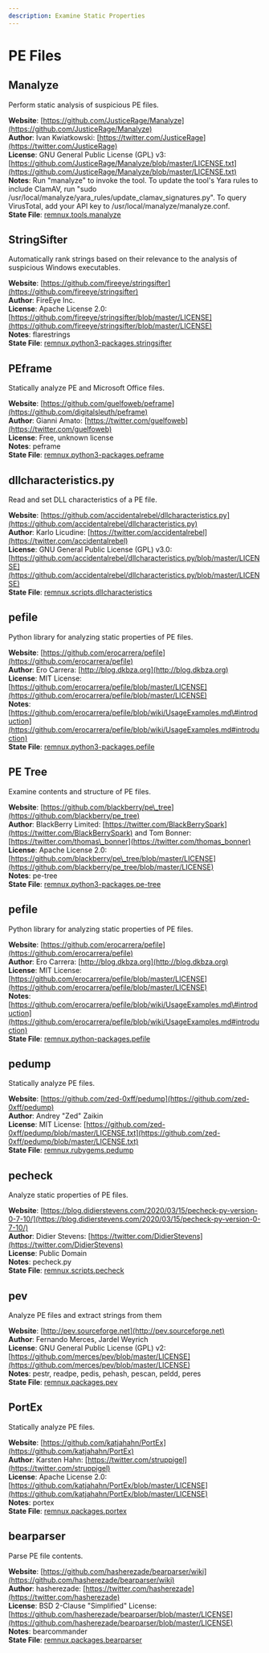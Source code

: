 ```yaml
---
description: Examine Static Properties
---
```


# PE Files

## Manalyze

Perform static analysis of suspicious PE files.

**Website**: [https://github.com/JusticeRage/Manalyze](https://github.com/JusticeRage/Manalyze)  
**Author**: Ivan Kwiatkowski: [https://twitter.com/JusticeRage](https://twitter.com/JusticeRage)  
**License**: GNU General Public License \(GPL\) v3: [https://github.com/JusticeRage/Manalyze/blob/master/LICENSE.txt](https://github.com/JusticeRage/Manalyze/blob/master/LICENSE.txt)  
**Notes**: Run "manalyze" to invoke the tool. To update the tool's Yara rules to include ClamAV, run "sudo /usr/local/manalyze/yara\_rules/update\_clamav\_signatures.py". To query VirusTotal, add your API key to /usr/local/manalyze/manalyze.conf.  
**State File**: [remnux.tools.manalyze](https://github.com/REMnux/salt-states/blob/master/remnux/tools/manalyze.sls)

## StringSifter

Automatically rank strings based on their relevance to the analysis of suspicious Windows executables.

**Website**: [https://github.com/fireeye/stringsifter](https://github.com/fireeye/stringsifter)  
**Author**: FireEye Inc.  
**License**: Apache License 2.0: [https://github.com/fireeye/stringsifter/blob/master/LICENSE](https://github.com/fireeye/stringsifter/blob/master/LICENSE)  
**Notes**: flarestrings  
**State File**: [remnux.python3-packages.stringsifter](https://github.com/REMnux/salt-states/blob/master/remnux/python3-packages/stringsifter.sls)

## PEframe

Statically analyze PE and Microsoft Office files.

**Website**: [https://github.com/guelfoweb/peframe](https://github.com/digitalsleuth/peframe)  
**Author**: Gianni Amato: [https://twitter.com/guelfoweb](https://twitter.com/guelfoweb)  
**License**: Free, unknown license  
**Notes**: peframe  
**State File**: [remnux.python3-packages.peframe](https://github.com/REMnux/salt-states/blob/master/remnux/python3-packages/peframe.sls)

## dllcharacteristics.py <a id="dllcharacteristics"></a>

Read and set DLL characteristics of a PE file.

**Website**: [https://github.com/accidentalrebel/dllcharacteristics.py](https://github.com/accidentalrebel/dllcharacteristics.py)  
**Author**: Karlo Licudine: [https://twitter.com/accidentalrebel](https://twitter.com/accidentalrebel)  
**License**: GNU General Public License \(GPL\) v3.0: [https://github.com/accidentalrebel/dllcharacteristics.py/blob/master/LICENSE](https://github.com/accidentalrebel/dllcharacteristics.py/blob/master/LICENSE)  
**State File**: [remnux.scripts.dllcharacteristics](https://github.com/REMnux/salt-states/blob/master/remnux/scripts/dllcharacteristics.sls)

## pefile

Python library for analyzing static properties of PE files.

**Website**: [https://github.com/erocarrera/pefile](https://github.com/erocarrera/pefile)  
**Author**: Ero Carrera: [http://blog.dkbza.org](http://blog.dkbza.org)  
**License**: MIT License: [https://github.com/erocarrera/pefile/blob/master/LICENSE](https://github.com/erocarrera/pefile/blob/master/LICENSE)  
**Notes**: [https://github.com/erocarrera/pefile/blob/wiki/UsageExamples.md\#introduction](https://github.com/erocarrera/pefile/blob/wiki/UsageExamples.md#introduction)  
**State File**: [remnux.python3-packages.pefile](https://github.com/REMnux/salt-states/blob/master/remnux/python3-packages/pefile.sls)

## PE Tree

Examine contents and structure of PE files.

**Website**: [https://github.com/blackberry/pe\_tree](https://github.com/blackberry/pe_tree)  
**Author**: BlackBerry Limited: [https://twitter.com/BlackBerrySpark](https://twitter.com/BlackBerrySpark) and Tom Bonner: [https://twitter.com/thomas\_bonner](https://twitter.com/thomas_bonner)  
**License**: Apache License 2.0: [https://github.com/blackberry/pe\_tree/blob/master/LICENSE](https://github.com/blackberry/pe_tree/blob/master/LICENSE)  
**Notes**: pe-tree  
**State File**: [remnux.python3-packages.pe-tree](https://github.com/REMnux/salt-states/blob/master/remnux/python3-packages/pe-tree.sls)

## pefile

Python library for analyzing static properties of PE files.

**Website**: [https://github.com/erocarrera/pefile](https://github.com/erocarrera/pefile)  
**Author**: Ero Carrera: [http://blog.dkbza.org](http://blog.dkbza.org)  
**License**: MIT License: [https://github.com/erocarrera/pefile/blob/master/LICENSE](https://github.com/erocarrera/pefile/blob/master/LICENSE)  
**Notes**: [https://github.com/erocarrera/pefile/blob/wiki/UsageExamples.md\#introduction](https://github.com/erocarrera/pefile/blob/wiki/UsageExamples.md#introduction)  
**State File**: [remnux.python-packages.pefile](https://github.com/REMnux/salt-states/blob/master/remnux/python-packages/pefile.sls)

## pedump

Statically analyze PE files.

**Website**: [https://github.com/zed-0xff/pedump](https://github.com/zed-0xff/pedump)  
**Author**: Andrey "Zed" Zaikin  
**License**: MIT License: [https://github.com/zed-0xff/pedump/blob/master/LICENSE.txt](https://github.com/zed-0xff/pedump/blob/master/LICENSE.txt)  
**State File**: [remnux.rubygems.pedump](https://github.com/REMnux/salt-states/blob/master/remnux/rubygems/pedump.sls)

## pecheck

Analyze static properties of PE files.

**Website**: [https://blog.didierstevens.com/2020/03/15/pecheck-py-version-0-7-10/](https://blog.didierstevens.com/2020/03/15/pecheck-py-version-0-7-10/)  
**Author**: Didier Stevens: [https://twitter.com/DidierStevens](https://twitter.com/DidierStevens)  
**License**: Public Domain  
**Notes**: pecheck.py  
**State File**: [remnux.scripts.pecheck](https://github.com/REMnux/salt-states/blob/master/remnux/scripts/pecheck.sls)

## pev

Analyze PE files and extract strings from them

**Website**: [http://pev.sourceforge.net](http://pev.sourceforge.net)  
**Author**: Fernando Merces, Jardel Weyrich  
**License**: GNU General Public License \(GPL\) v2: [https://github.com/merces/pev/blob/master/LICENSE](https://github.com/merces/pev/blob/master/LICENSE)  
**Notes**: pestr, readpe, pedis, pehash, pescan, peldd, peres  
**State File**: [remnux.packages.pev](https://github.com/REMnux/salt-states/blob/master/remnux/packages/pev.sls)

## PortEx

Statically analyze PE files.

**Website**: [https://github.com/katjahahn/PortEx](https://github.com/katjahahn/PortEx)  
**Author**: Karsten Hahn: [https://twitter.com/struppigel](https://twitter.com/struppigel)  
**License**: Apache License 2.0: [https://github.com/katjahahn/PortEx/blob/master/LICENSE](https://github.com/katjahahn/PortEx/blob/master/LICENSE)  
**Notes**: portex  
**State File**: [remnux.packages.portex](https://github.com/REMnux/salt-states/blob/master/remnux/packages/portex.sls)

## bearparser

Parse PE file contents.

**Website**: [https://github.com/hasherezade/bearparser/wiki](https://github.com/hasherezade/bearparser/wiki)  
**Author**: hasherezade: [https://twitter.com/hasherezade](https://twitter.com/hasherezade)  
**License**: BSD 2-Clause "Simplified" License: [https://github.com/hasherezade/bearparser/blob/master/LICENSE](https://github.com/hasherezade/bearparser/blob/master/LICENSE)  
**Notes**: bearcommander  
**State File**: [remnux.packages.bearparser](https://github.com/REMnux/salt-states/blob/master/remnux/packages/bearparser.sls)


